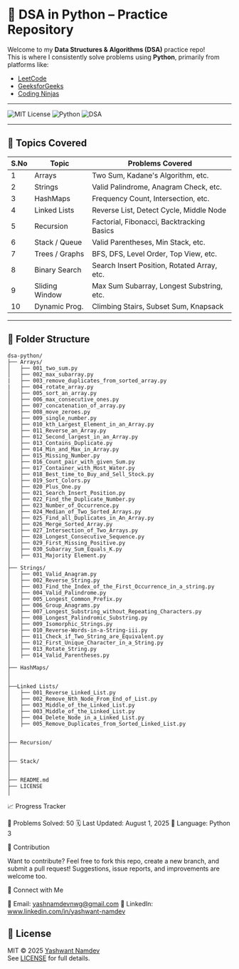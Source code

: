 # 🧠 DSA in Python – Practice Repository

Welcome to my **Data Structures & Algorithms (DSA)** practice repo!  
This is where I consistently solve problems using **Python**, primarily from platforms like:

- [LeetCode](https://leetcode.com)
- [GeeksforGeeks](https://www.geeksforgeeks.org/)
- [Coding Ninjas](https://www.codingninjas.com/studio/)

---

![MIT License](https://img.shields.io/badge/License-MIT-green)
![Python](https://img.shields.io/badge/Language-Python-blue)
![DSA](https://img.shields.io/badge/DSA-Problems-brightgreen)

---

## 🧾 Topics Covered

| S.No | Topic            | Problems Covered                            |
|------|------------------|---------------------------------------------|
| 1    | Arrays           | Two Sum, Kadane's Algorithm, etc.           |
| 2    | Strings          | Valid Palindrome, Anagram Check, etc.       |
| 3    | HashMaps         | Frequency Count, Intersection, etc.         |
| 4    | Linked Lists     | Reverse List, Detect Cycle, Middle Node     |
| 5    | Recursion        | Factorial, Fibonacci, Backtracking Basics   |
| 6    | Stack / Queue    | Valid Parentheses, Min Stack, etc.          |
| 7    | Trees / Graphs   | BFS, DFS, Level Order, Top View, etc.       |
| 8    | Binary Search    | Search Insert Position, Rotated Array, etc. |
| 9    | Sliding Window   | Max Sum Subarray, Longest Substring, etc.   |
| 10   | Dynamic Prog.    | Climbing Stairs, Subset Sum, Knapsack       |

---


## 📂 Folder Structure

```text
dsa-python/
├── Arrays/
│   ├── 001_two_sum.py
│   ├── 002_max_subarray.py
|   ├── 003_remove_duplicates_from_sorted_array.py
|   ├── 004_rotate_array.py
│   ├── 005_sort_an_array.py
│   ├── 006_max_consecutive_ones.py
│   ├── 007_concatenation_of_array.py
│   ├── 008_move_zeroes.py
│   ├── 009_single_number.py
│   ├── 010_kth_Largest_Element_in_an_Array.py
│   ├── 011_Reverse_an_Array.py
│   ├── 012_Second_largest_in_an_Array.py
│   ├── 013_Contains_Duplicate.py
│   ├── 014_Min_and_Max_in_Array.py
│   ├── 015_Missing_Number.py
│   ├── 016_Count_pair_with_given_Sum.py
│   ├── 017_Container_with_Most_Water.py
│   ├── 018_Best_time_to_Buy_and_Sell_Stock.py
│   ├── 019_Sort_Colors.py
│   ├── 020_Plus_One.py
│   ├── 021_Search_Insert_Position.py
│   ├── 022_Find_the_Duplicate_Number.py
│   ├── 023_Number_of_Occurrence.py
│   ├── 024_Median_of_Two_Sorted_Arrays.py
│   ├── 025_Find_all_Duplicates_in_An_Array.py
│   ├── 026_Merge_Sorted_Array.py
│   ├── 027_Intersection_of_Two_Arrays.py
│   ├── 028_Longest_Consecutive_Sequence.py
│   ├── 029_First_Missing_Positive.py
│   ├── 030_Subarray_Sum_Equals_K.py
│   ├── 031_Majority Element.py
│
├── Strings/
│   ├── 001_Valid_Anagram.py
│   ├── 002_Reverse_String.py
│   ├── 003_Find_the_Index_of_the_First_Occurrence_in_a_string.py
│   ├── 004_Valid_Palindrome.py
│   ├── 005_Longest_Common_Prefix.py
│   ├── 006_Group_Anagrams.py
│   ├── 007_Longest_Substring_without_Repeating_Characters.py
│   ├── 008_Longest_Palindromic_Substring.py
│   ├── 009_Isomorphic_Strings.py
│   ├── 010_Reverse-Words-in-a-String-iii.py
│   ├── 011_Check_if_Two_String_are_Equivalent.py
│   ├── 012_First_Unique_Character_in_a_String.py
│   ├── 013_Rotate_String.py
│   ├── 014_Valid_Parentheses.py
│
├── HashMaps/
│   
│
├──Linked Lists/
│   ├── 001_Reverse_Linked_List.py
│   ├── 002_Remove_Nth_Node_From_End_of_List.py
│   ├── 003_Middle_of_the_Linked_List.py
│   ├── 003_Middle_of_the_Linked_List.py
│   ├── 004_Delete_Node_in_a_Linked_List.py
│   ├── 005_Remove_Duplicates_from_Sorted_Linked_List.py
│
│
├── Recursion/
│   
│
├── Stack/
│   
│
├── README.md
├── LICENSE
│
```
📈 Progress Tracker

🧩 Problems Solved: 50
🗓️ Last Updated: August 1, 2025
🧠 Language: Python 3

🤝 Contribution

Want to contribute? Feel free to fork this repo, create a new branch, and submit a pull request!
Suggestions, issue reports, and improvements are welcome too.

🔗 Connect with Me

📧 Email: yashnamdevnwg@gmail.com
🔗 LinkedIn: www.linkedin.com/in/yashwant-namdev

## 📄 License

MIT © 2025 [Yashwant Namdev](https://github.com/CodeCrafterYashwant)  
See [LICENSE](LICENSE) for full details.
